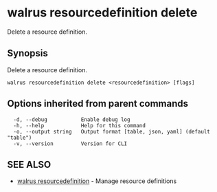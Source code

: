# walrus resourcedefinition delete

Delete a resource definition.

## Synopsis

Delete a resource definition.

```
walrus resourcedefinition delete <resourcedefinition> [flags]
```

## Options inherited from parent commands

```
  -d, --debug           Enable debug log
  -h, --help            Help for this command
  -o, --output string   Output format [table, json, yaml] (default "table")
  -v, --version         Version for CLI
```

## SEE ALSO

* [walrus resourcedefinition](walrus_resourcedefinition)	 - Manage resource definitions

